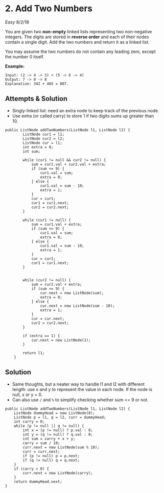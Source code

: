 # 2. Add Two Numbers
*Easy*
8/2/18

You are given two **non-empty** linked lists representing two non-negative integers. The digits are stored in **reverse order** and each of their nodes contain a single digit. Add the two numbers and return it as a linked list.

You may assume the two numbers do not contain any leading zero, except the number 0 itself.

**Example:**
```
Input: (2 -> 4 -> 3) + (5 -> 6 -> 4)
Output: 7 -> 0 -> 8
Explanation: 342 + 465 = 807.
```

## Attempts & Solution
* Singly-linked list: need an extra node to keep track of the previous node.
* Use extra (or called carry) to store 1 if two digits sums up greater than 10.
```
public ListNode addTwoNumbers(ListNode l1, ListNode l2) {
        ListNode cur1 = l1;
        ListNode cur2 = l2;
        ListNode cur = l1;
        int extra = 0;
        int sum;

        while (cur1 != null && cur2 != null) {
            sum = cur1.val + cur2.val + extra;
            if (sum <= 9) {
                cur1.val = sum;
                extra = 0;
            } else {
                cur1.val = sum - 10;
                extra = 1;
            }
            cur = cur1;
            cur1 = cur1.next;
            cur2 = cur2.next;
        }

        while (cur1 != null) {
            sum = cur1.val + extra;
            if (sum <= 9) {
                cur1.val = sum;
                extra = 0;
            } else {
                cur1.val = sum - 10;
                extra = 1;
            }
            cur = cur1;
            cur1 = cur1.next;
        }


        while (cur2 != null) {
            sum = cur2.val + extra;
            if (sum <= 9) {
                cur.next = new ListNode(sum);
                extra = 0;
            } else {
                cur.next = new ListNode(sum - 10);
                extra = 1;
            }
            cur = cur.next;
            cur2 = cur2.next;
        }

        if (extra == 1) {
            cur.next = new ListNode(1);
        }

        return l1;
    }
```    

## Solution
* Same thoughts, but a neater way to handle l1 and l2 with different length: use x and y to represent the value in each node. If the node is null, x or y = 0.
* Can also use ```/``` and ```%``` to simplify checking whether sum <= 9 or not.
```
public ListNode addTwoNumbers(ListNode l1, ListNode l2) {
    ListNode dummyHead = new ListNode(0);
    ListNode p = l1, q = l2, curr = dummyHead;
    int carry = 0;
    while (p != null || q != null) {
        int x = (p != null) ? p.val : 0;
        int y = (q != null) ? q.val : 0;
        int sum = carry + x + y;
        carry = sum / 10;
        curr.next = new ListNode(sum % 10);
        curr = curr.next;
        if (p != null) p = p.next;
        if (q != null) q = q.next;
    }
    if (carry > 0) {
        curr.next = new ListNode(carry);
    }
    return dummyHead.next;
}
```
